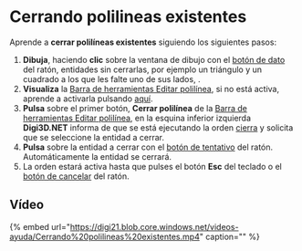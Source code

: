 # Cerrando polilineas existentes

Aprende a **cerrar polilíneas existentes** siguiendo los siguientes pasos:

1. **Dibuja**, haciendo **clic** sobre la ventana de dibujo con el [botón de dato](cerrando-polilineas-existentes.md) del ratón, entidades sin cerrarlas, por ejemplo un triángulo y un cuadrado a los que les falte uno de sus lados, .
2. **Visualiza** la [Barra de herramientas Editar polilínea](https://github.com/digi21/docs/tree/7fc627c885c16fb88afc7cc05a6df2a2f4a54563/digi3d-net/primeros-pasos/comenzando-a-utilizar-digi3d.net/comenzando-con-la-ventana-de-dibujo/BarraDeHerramientasEditarPolilinea.html), si no está activa, aprende a activarla pulsando [aquí](https://github.com/digi21/docs/tree/7fc627c885c16fb88afc7cc05a6df2a2f4a54563/digi3d-net/primeros-pasos/comenzando-a-utilizar-digi3d.net/comenzando-con-la-ventana-de-dibujo/PresentacionDeBarrasHerramientasBasicas.html).
3. **Pulsa** sobre el primer botón, **Cerrar polilínea** de la [Barra de herramientas Editar polilínea](https://github.com/digi21/docs/tree/7fc627c885c16fb88afc7cc05a6df2a2f4a54563/digi3d-net/primeros-pasos/comenzando-a-utilizar-digi3d.net/comenzando-con-la-ventana-de-dibujo/BarraDeHerramientasEditarPolilinea.html), en la esquina inferior izquierda **Digi3D.NET** informa de que se está ejecutando la orden [cierra](https://github.com/digi21/docs/tree/7fc627c885c16fb88afc7cc05a6df2a2f4a54563/digi3d-net/primeros-pasos/comenzando-a-utilizar-digi3d.net/comenzando-con-la-ventana-de-dibujo/CIERRA.html) y solicita que se seleccione la entidad a cerrar.
4. **Pulsa** sobre la entidad a cerrar con el [botón de tentativo](cerrando-polilineas-existentes.md) del ratón. Automáticamente la entidad se cerrará.
5. La orden estará activa hasta que pulses el botón **Esc** del teclado o el [botón de cancelar](cerrando-polilineas-existentes.md) del ratón.

## Vídeo

{% embed url="https://digi21.blob.core.windows.net/videos-ayuda/Cerrando%20polilineas%20existentes.mp4" caption="" %}

